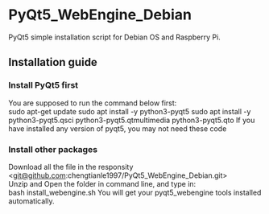 # PyQt5_WebEngine_Debian
PyQt5 simple installation script for Debian OS and Raspberry Pi.
## Installation guide
### Install PyQt5 first
You are supposed to run the command below first:<br/>
	sudo apt-get update
	sudo apt install -y python3-pyqt5
	sudo apt install -y python3-pyqt5.qsci python3-pyqt5.qtmultimedia python3-pyqt5.qto
If you have installed any version of pyqt5, you may not need these code<br/>
### Install other packages
Download all the file in the responsity <git@github.com:chengtianle1997/PyQt5_WebEngine_Debian.git><br/>
Unzip and Open the folder in command line, and type in:<br/>
	bash install_webengine.sh
You will get your pyqt5_webengine tools installed automatically.